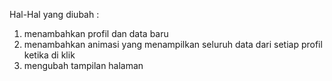 Hal-Hal yang diubah :
1. menambahkan profil dan data baru
2. menambahkan animasi yang menampilkan seluruh data dari setiap profil ketika di klik
3. mengubah tampilan halaman
